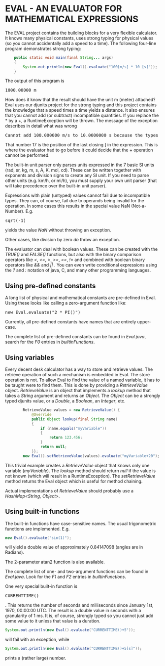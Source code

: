 # EVAL - AN EVALUATOR FOR MATHEMATICAL EXPRESSIONS

The EVAL project contains the building blocks for a very flexible calculator. It knows many physical constants, uses strong typing for physical values (so you cannot accidentally add a speed to a time). The following four-line program demonstrates strong typing:
```java
    public static void main(final String... args)
    {
        System.out.println(new Eval().evaluate("100[m/s] * 10 [s]"));
    }
```
The output of this program is
<pre>
1000.00000 m
</pre>

How does it know that the result should have the unit m (meter) attached? Eval uses our djunits project for the strong typing and this project contains the knowledge that a speed times a time yields a distance. It also ensures that you cannot add (or subtract) incompatible quantities. If you replace the * by a +, a RuntimeException will be thrown. The message of the exception describes in detail what was wrong
<pre>
Cannot add 100.000000 m/s to 10.0000000 s because the types are incompatible at position 17
</pre>
That number 17 is the position of the last closing ] in the expression. This is where the evaluator had to go before it could decide that the + operation cannot be performed.

The built-in unit parser only parses units expressed in the 7 basic SI units (rad, sr, kg, m, s, A, K, mol, cd). These can be written together with exponents and division signs to create any SI unit. If you need to parse other units (e.g. km/h, or mi/h), you must supply your own unit parser (that will take precedence over the built-in unit parser).

Expressions with plain (untyped) values cannot fail due to incompatible types. They can, of course, fail due to operands being invalid for the operation. In some cases this results in the special value NaN (Not-a-Number). E.g. 
<pre>
sqrt(-1)
</pre>
yields the value _NaN_ without throwing an exception.

Other cases, like division by zero _do_ throw an exception.

The evaluator can deal with boolean values. These can be created with the _TRUE()_ and _FALSE()_ functions, but also with the binary comparison operators like _<_, _<=_, _>_, _>=_, _==_, _!=_ and combined with boolean binary operators like _&&_ and _||_ . You can even write conditional expressions using the _?_ and _:_ notation of java, C, and many other programming languages.

## Using pre-defined constants
A long list of physical and mathematical constants are pre-defined in Eval. Using these looks like calling a zero-argument function like:
<pre>
new Eval.evaluate("2 * PI()")
</pre>
Currently, all pre-defined constants have names that are entirely upper-case.

The complete list of pre-defined constants can be found in _Eval.java_, search for the _F0_ entries in _builtinFunctions_.

## Using variables
Every decent desk calculator has a way to store and retrieve values. The retrieve operation of such a mechanism is embedded in Eval. The store operation is not. To allow Eval to find the value of a named variable, it has to be taught were to find them. This is done by providing a _RetrieveValue_ object. _RetrieveValue_ is an object that implements a _lookup_ method that takes a _String_ argument and returns an _Object_. The _Object_ can be a strongly typed djunits value, or a _Double_, a _Boolean_, an _Integer_, etc.
```java
        RetrieveValue values = new RetrieveValue() {
            @Override
            public Object lookup(final String name)
            {
                if (name.equals("myVariable"))
                {
                    return 123.456;
                }
                return null;
            }};
        new Eval().setRetrieveValue(values).evaluate("myVariable+20");
```
This trivial example creates a _RetrieveValue_ object that knows only one variable (_myVariable_). The _lookup_ method should return _null_ if the value is not known (which will result in a RuntimeException). The _setRetrieveValue_ method returns the Eval object which is useful for method chaining.

Actual implementations of _RetrieveValue_ should probably use a _HashMap&lt;String, Object&gt;_.

## Using built-in functions
The built-in functions have case-sensitive names. The usual trigonometric functions are implemented. E.g.
```java
new Eval().evaluate("sin(1)");
```
will yield a double value of approximately 0.84147098 (angles are in Radians).

The 2-parameter atan2 function is also available.

The complete list of one- and two-argument functions can be found in _Eval.java_. Look for the _F1_ and _F2_ entries in _builtinFunctions_.

One very special built-in function is <pre>CURRENTTIME()</pre>. This returns the number of seconds and milliseconds since January 1st, 1970, 00:00:00 UTC. The result is a double value in seconds with a granularity of 1 ms. It is, of course, strongly typed so you cannot just add some value to it unless that value is a duration.
```java
System.out.println(new Eval().evaluate("CURRENTTIME()+5"));
```
will fail with an exception, while
```java
System.out.println(new Eval().evaluate("CURRENTTIME()+5[s]"));
```
prints a (rather large) number.

